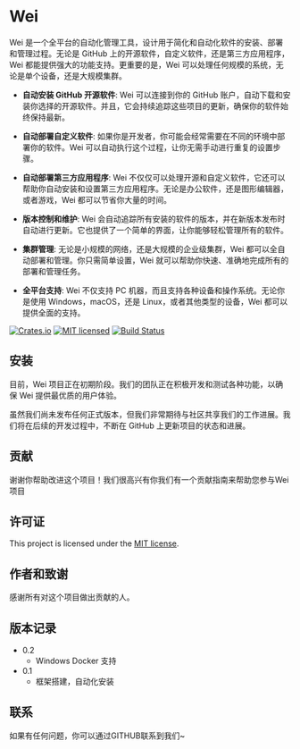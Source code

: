 # Wei

Wei 是一个全平台的自动化管理工具，设计用于简化和自动化软件的安装、部署和管理过程。无论是 GitHub 上的开源软件，自定义软件，还是第三方应用程序，Wei 都能提供强大的功能支持。更重要的是，Wei 可以处理任何规模的系统，无论是单个设备，还是大规模集群。

* **自动安装 GitHub 开源软件**: Wei 可以连接到你的 GitHub 账户，自动下载和安装你选择的开源软件。并且，它会持续追踪这些项目的更新，确保你的软件始终保持最新。

* **自动部署自定义软件**: 如果你是开发者，你可能会经常需要在不同的环境中部署你的软件。Wei 可以自动执行这个过程，让你无需手动进行重复的设置步骤。

* **自动部署第三方应用程序**: Wei 不仅仅可以处理开源和自定义软件，它还可以帮助你自动安装和设置第三方应用程序。无论是办公软件，还是图形编辑器，或者游戏，Wei 都可以节省你大量的时间。

* **版本控制和维护**: Wei 会自动追踪所有安装的软件的版本，并在新版本发布时自动进行更新。它也提供了一个简单的界面，让你能够轻松管理所有的软件。

* **集群管理**: 无论是小规模的网络，还是大规模的企业级集群，Wei 都可以全自动部署和管理。你只需简单设置，Wei 就可以帮助你快速、准确地完成所有的部署和管理任务。

* **全平台支持**: Wei 不仅支持 PC 机器，而且支持各种设备和操作系统。无论你是使用 Windows，macOS，还是 Linux，或者其他类型的设备，Wei 都可以提供全面的支持。

[![Crates.io][crates-badge]][crates-url]
[![MIT licensed][mit-badge]][mit-url]
[![Build Status][actions-badge]][actions-url]

[crates-badge]: https://img.shields.io/crates/v/wei.svg
[crates-url]: https://crates.io/crates/wei
[mit-badge]: https://img.shields.io/badge/license-MIT-blue.svg
[mit-url]: https://github.com/zuiyue-com/wei/blob/master/LICENSE
[actions-badge]: https://github.com/zuiyue-com/wei/workflows/CI/badge.svg
[actions-url]: https://github.com/zuiyue-com/wei/actions?query=workflow%3ACI+branch%3Amaster


## 安装

目前，Wei 项目正在初期阶段。我们的团队正在积极开发和测试各种功能，以确保 Wei 提供最优质的用户体验。

虽然我们尚未发布任何正式版本，但我们非常期待与社区共享我们的工作进展。我们将在后续的开发过程中，不断在 GitHub 上更新项目的状态和进展。

## 贡献

谢谢你帮助改进这个项目！我们很高兴有你我们有一个贡献指南来帮助您参与Wei项目

## 许可证

This project is licensed under the [MIT license].

[MIT license]: https://github.com/zuiyue-com/wei/blob/master/LICENSE

## 作者和致谢

感谢所有对这个项目做出贡献的人。

## 版本记录

* 0.2
    * Windows Docker 支持
* 0.1
    * 框架搭建，自动化安装

## 联系

如果有任何问题，你可以通过GITHUB联系到我们~